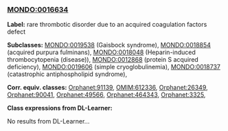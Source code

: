 
### [MONDO:0016634](http://purl.obolibrary.org/obo/MONDO_0016634)
**Label:** rare thrombotic disorder due to an acquired coagulation factors defect

**Subclasses:** [MONDO:0019538](http://purl.obolibrary.org/obo/MONDO_0019538) (Gaisbock syndrome), [MONDO:0018854](http://purl.obolibrary.org/obo/MONDO_0018854) (acquired purpura fulminans), [MONDO:0018048](http://purl.obolibrary.org/obo/MONDO_0018048) (Heparin-induced thrombocytopenia (disease)), [MONDO:0012868](http://purl.obolibrary.org/obo/MONDO_0012868) (protein S acquired deficiency), [MONDO:0019606](http://purl.obolibrary.org/obo/MONDO_0019606) (simple cryoglobulinemia), [MONDO:0018737](http://purl.obolibrary.org/obo/MONDO_0018737) (catastrophic antiphospholipid syndrome), 

**Corr. equiv. classes:** [Orphanet:91139](http://www.orpha.net/ORDO/Orphanet_91139), [OMIM:612336](http://purl.obolibrary.org/obo/OMIM_612336), [Orphanet:26349](http://www.orpha.net/ORDO/Orphanet_26349), [Orphanet:90041](http://www.orpha.net/ORDO/Orphanet_90041), [Orphanet:49566](http://www.orpha.net/ORDO/Orphanet_49566), [Orphanet:464343](http://www.orpha.net/ORDO/Orphanet_464343), [Orphanet:3325](http://www.orpha.net/ORDO/Orphanet_3325), 

**Class expressions from DL-Learner:**

No results from DL-Learner...



